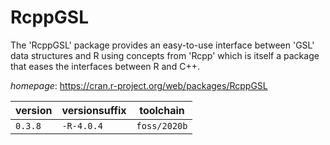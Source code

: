 # RcppGSL

The 'RcppGSL' package provides an easy-to-use interface  between 'GSL' data structures and R using concepts from 'Rcpp' which is itself  a package that eases the interfaces between R and C++.

*homepage*: <https://cran.r-project.org/web/packages/RcppGSL>

version | versionsuffix | toolchain
--------|---------------|----------
``0.3.8`` | ``-R-4.0.4`` | ``foss/2020b``
